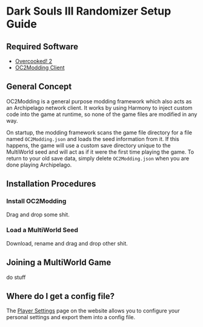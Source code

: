 # Dark Souls III Randomizer Setup Guide

## Required Software

- [Overcooked! 2](https://store.steampowered.com/app/728880/Overcooked_2/)
- [OC2Modding Client](https://github.com/toasterparty/oc2-modding/releases)

## General Concept

OC2Modding is a general purpose modding framework which also acts as an Archipelago network client. It works by using Harmony to inject custom code into the game at runtime, so none of the game files are modified in any way.

On startup, the modding framework scans the game file directory for a file named `OC2Modding.json` and loads the seed information from it. If this happens, the game will use a custom save directory unique to the MultiWorld seed and will act as if it were the first time playing the game. To return to your old save data, simply delete `OC2Modding.json` when you are done playing Archipelago.

## Installation Procedures

### Install OC2Modding

Drag and drop some shit.

### Load a MultiWorld Seed

Download, rename and drag and drop other shit.

## Joining a MultiWorld Game

do stuff

## Where do I get a config file?

The [Player Settings](www.example.com) page on the website allows you to
configure your personal settings and export them into a config file.
